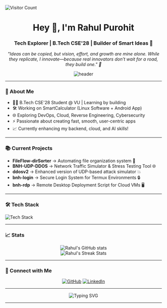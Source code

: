 ![Visitor Count](https://komarev.com/ghpvc/?username=hypertonny&color=blueviolet&style=flat-square)
<h1 align="center">Hey 👋, I'm Rahul Purohit</h1>
<h3 align="center">Tech Explorer | B.Tech CSE'28 | Builder of Smart Ideas 🚀</h3>

<p align="center"><i>"Ideas can be copied, but vision, effort, and growth are mine alone.  
While they replicate, I innovate—because real innovators don’t wait for a road, they build one." 🚀</i></p>

<p align="center">
  <img src="https://capsule-render.vercel.app/api?type=waving&color=9d00ff&height=200&section=header&text=Welcome%20to%20My%20World!&fontSize=40&fontColor=ffffff" alt="header"/>
</p>

---

### 🚀 About Me
- 🧑‍💻 B.Tech CSE'28 Student @ VU | Learning by building
- 🛠️ Working on SmartCalculator (Linux Software + Android App)
- 🌐 Exploring DevOps, Cloud, Reverse Engineering, Cybersecurity
- ⚡ Passionate about creating fast, smooth, user-centric apps
- 📈 Currently enhancing my backend, cloud, and AI skills!

---

### 📚 Current Projects
- **FileFlow-dirSorter** → Automating file organization system 📁
- **BNH-UDP-DDOS** → Network Traffic Simulator & Stress Testing Tool 🌐
- **ddosv2** → Enhanced version of UDP-based attack simulator 💥
- **bnh-login** → Secure Login System for Termux Environments 🔒
- **bnh-rdp** → Remote Desktop Deployment Script for Cloud VMs 🖥️

---

### 🛠️ Tech Stack
<p>
  <img src="https://skillicons.dev/icons?i=python,cpp,html,css,php,linux,bash,raspberrypi,git,firebase,mysql,aws" alt="Tech Stack" />
</p>

---

### 📈 Stats
<p align="center">
  <img src="https://github-readme-stats.vercel.app/api?username=hypertonny&show_icons=true&theme=tokyonight&hide_border=true" alt="Rahul's GitHub stats"/>
  <br/>
  <img src="https://github-readme-streak-stats.herokuapp.com?user=hypertonny&theme=tokyonight&hide_border=true" alt="Rahul's Streak Stats"/>
</p>

---

### 🔗 Connect with Me
<p align="center">
  <a href="https://github.com/hypertonny" target="_blank"><img src="https://img.shields.io/badge/GitHub-100000?style=for-the-badge&logo=github&logoColor=white" alt="GitHub"/></a>
  <a href="https://www.linkedin.com/in/rahulpurohit785/" target="_blank"><img src="https://img.shields.io/badge/LinkedIn-0A66C2?style=for-the-badge&logo=linkedin&logoColor=white" alt="LinkedIn"/></a>
</p>

---

<p align="center">
  <img src="https://readme-typing-svg.demolab.com?font=Fira+Code&size=24&duration=3000&pause=1000&center=true&width=600&lines=Fast+Learner+🚀;Code%2C+Create%2C+Innovate+✨;Open+to+Opportunities+🤝;" alt="Typing SVG" />
</p>

---

